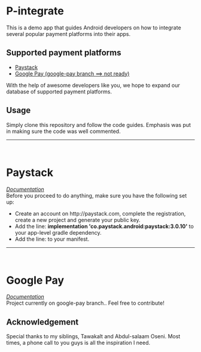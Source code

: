 # P-integrate

This is a demo app that guides Android developers on how to integrate several popular payment platforms into their apps.


## Supported payment platforms
 
 - <a href="#jumpone">Paystack</a>
 - <a href="#jumptwo">Google Pay (google-pay branch ==> not ready)</a>
 
With the help of awesome developers like you, we hope to expand our database of supported payment platforms.


## Usage
Simply clone this repository and follow the code guides. Emphasis was put in making sure the code was well commented.

<hr /><br />

# <div id="jumpone">Paystack

<a href="https://github.com/PaystackHQ/paystack-android"><i>Documentation</i></a><br />
Before you proceed to do anything, make sure you have the following set up:

<ul>
 <li>Create an account on http://paystack.com, complete the registration, create a new project and generate your public key.</li>
 <li>Add the line: <b>implementation 'co.paystack.android:paystack:3.0.10'</b> to your app-level gradle dependency.</li>
 <li>Add the line: <b><uses-permission android:name="android.permission.INTERNET" /></b> to your manifest.</li>
 
 </ul>
 </div>
 
 
 <hr /><br />

# <div id="jumptwo">Google Pay
 <a href="https://developers.google.com/pay/api/android/"><i>Documentation</i></a><br />
Project currently on google-pay branch.. Feel free to contribute!
 </div>
 
 


## Acknowledgement
Special thanks to my siblings, Tawakalt and Abdul-salaam Oseni. Most times, a phone call to you guys is all the inspiration I need.
